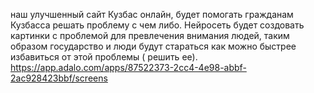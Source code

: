 наш улучшенный сайт Кузбас онлайн, будет помогать гражданам Кузбасса решать проблему с чем либо. Нейросеть будет создовать картинки с проблемой для превлечения внимания людей, таким образом государство и люди будут стараться как можно быстрее избавиться от этой проблемы ( решить ее).
https://app.adalo.com/apps/87522373-2cc4-4e98-abbf-2ac928423bbf/screens
